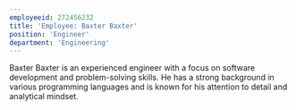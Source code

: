 ```yaml
---
employeeid: 272456232
title: 'Employee: Baxter Baxter'
position: 'Engineer'
department: 'Engineering'
---
```


Baxter Baxter is an experienced engineer with a focus on software development and problem-solving skills. He has a strong background in various programming languages and is known for his attention to detail and analytical mindset.
